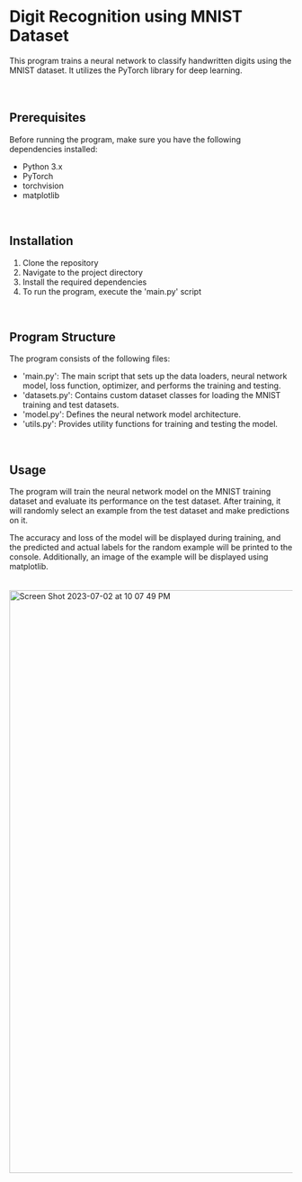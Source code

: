 #  Digit Recognition using MNIST Dataset

This program trains a neural network to classify handwritten digits using the MNIST dataset. It utilizes the PyTorch library for deep learning.
<br>
<br>
<br>
## Prerequisites

Before running the program, make sure you have the following dependencies installed:

- Python 3.x
- PyTorch
- torchvision
- matplotlib
<br>

## Installation

1. Clone the repository
2. Navigate to the project directory
3. Install the required dependencies
4. To run the program, execute the 'main.py' script
<br>

## Program Structure

The program consists of the following files:

- 'main.py': The main script that sets up the data loaders, neural network model, loss function, optimizer, and performs the training and testing.
- 'datasets.py': Contains custom dataset classes for loading the MNIST training and test datasets.
- 'model.py': Defines the neural network model architecture.
- 'utils.py': Provides utility functions for training and testing the model.
<br>

## Usage

The program will train the neural network model on the MNIST training dataset and evaluate its performance on the test dataset. After training, it will randomly select an example from the test dataset and make predictions on it.

The accuracy and loss of the model will be displayed during training, and the predicted and actual labels for the random example will be printed to the console. Additionally, an image of the example will be displayed using matplotlib.
<br>
<br>
<br>
<img width="1035" alt="Screen Shot 2023-07-02 at 10 07 49 PM" src="https://github.com/3unse0/ML_Project_Ko/assets/130636819/a26dd763-7b7c-42a6-afd3-6589626aed66">




